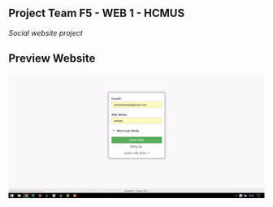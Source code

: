 Project Team F5 - WEB 1 - HCMUS
------------------------------------------
_Social website project_

Preview Website
------------------------------------------
[![GitHub release](preview.gif)](preview)